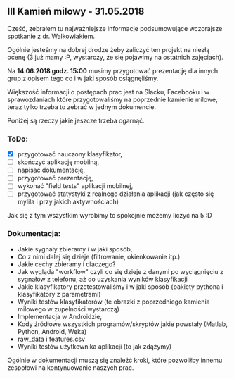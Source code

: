 ## III Kamień milowy - 31.05.2018

Cześć, zebrałem tu najważniejsze informacje podsumowujące wczorajsze spotkanie z dr. Walkowiakiem.

Ogólnie jesteśmy na dobrej drodze żeby zaliczyć ten projekt na niezłą ocenę (3 już mamy :P, wystarczy, że się pojawimy na ostatnich zajęciach).

Na **14.06.2018 godz. 15:00** musimy przygotować prezentację dla innych grup z opisem tego co i w jaki sposób osiągnęliśmy. 

Większość informacji o postępach prac jest na Slacku, Facebooku i w sprawozdaniach które przygotowaliśmy na poprzednie kamienie milowe, teraz tylko trzeba to zebrać w jednym dokumencie. 

Poniżej są rzeczy jakie jeszcze trzeba ogarnąć.

### ToDo:
 * [x] przygotować nauczony klasyfikator,
 * [ ] skończyć aplikację mobilną,
 * [ ] napisać dokumentację,
 * [ ] przygotować prezentację,
 * [ ] wykonać "field tests" aplikacji mobilnej,
 * [ ] przygotować statystyki z realnego działania aplikacji (jak często się myliła i przy jakich aktywnościach)

Jak się z tym wszystkim wyrobimy to spokojnie możemy liczyć na 5 :D

### Dokumentacja:
 * Jakie sygnały zbieramy i w jaki sposób, 
 * Co z nimi dalej się dzieje (filtrowanie, okienkowanie itp.)
 * Jakie cechy zbieramy i dlaczego? 
 * Jak wygląda "workflow" czyli co się dzieje z danymi po wyciągnięciu z sygnałów z telefonu, aż do uzyskania wyników klasyfikacji 
 * Jakie klasyfikatory przetestowaliśmy i w jaki sposób (pakiety pythona i klasyfikatory z parametrami)
 * Wyniki testów klasyfikatorów (te obrazki z poprzedniego kamienia milowego w zupełności wystarczą)
 *  Implementacja w Androidzie,
 *  Kody źródłowe wszystkich programów/skryptów jakie powstały (Matlab, Python, Android, Weka)
 *  raw_data i features.csv
 *  Wyniki testów użytkownika aplikacji (to jak zdążymy)

Ogólnie w dokumentacji muszą się znaleźć kroki, które pozwoliłby innemu zespołowi na kontynuowanie naszych prac.